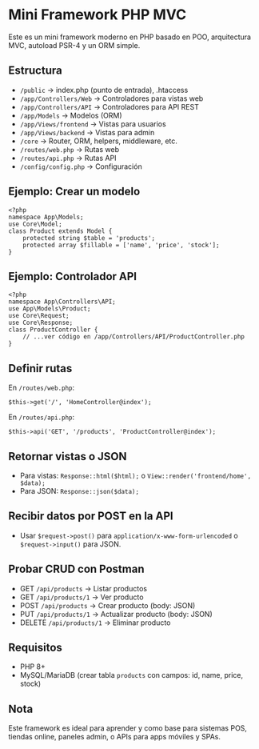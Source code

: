 # Mini Framework PHP MVC

Este es un mini framework moderno en PHP basado en POO, arquitectura MVC, autoload PSR-4 y un ORM simple.

## Estructura

- `/public` → index.php (punto de entrada), .htaccess
- `/app/Controllers/Web` → Controladores para vistas web
- `/app/Controllers/API` → Controladores para API REST
- `/app/Models` → Modelos (ORM)
- `/app/Views/frontend` → Vistas para usuarios
- `/app/Views/backend` → Vistas para admin
- `/core` → Router, ORM, helpers, middleware, etc.
- `/routes/web.php` → Rutas web
- `/routes/api.php` → Rutas API
- `/config/config.php` → Configuración

## Ejemplo: Crear un modelo

```
<?php
namespace App\Models;
use Core\Model;
class Product extends Model {
    protected string $table = 'products';
    protected array $fillable = ['name', 'price', 'stock'];
}
```

## Ejemplo: Controlador API

```
<?php
namespace App\Controllers\API;
use App\Models\Product;
use Core\Request;
use Core\Response;
class ProductController {
    // ...ver código en /app/Controllers/API/ProductController.php
}
```

## Definir rutas

En `/routes/web.php`:
```
$this->get('/', 'HomeController@index');
```
En `/routes/api.php`:
```
$this->api('GET', '/products', 'ProductController@index');
```

## Retornar vistas o JSON
- Para vistas: `Response::html($html);` o `View::render('frontend/home', $data);`
- Para JSON: `Response::json($data);`

## Recibir datos por POST en la API
- Usar `$request->post()` para `application/x-www-form-urlencoded` o `$request->input()` para JSON.

## Probar CRUD con Postman
- GET    `/api/products`      → Listar productos
- GET    `/api/products/1`    → Ver producto
- POST   `/api/products`      → Crear producto (body: JSON)
- PUT    `/api/products/1`    → Actualizar producto (body: JSON)
- DELETE `/api/products/1`    → Eliminar producto

## Requisitos
- PHP 8+
- MySQL/MariaDB (crear tabla `products` con campos: id, name, price, stock)

## Nota
Este framework es ideal para aprender y como base para sistemas POS, tiendas online, paneles admin, o APIs para apps móviles y SPAs.